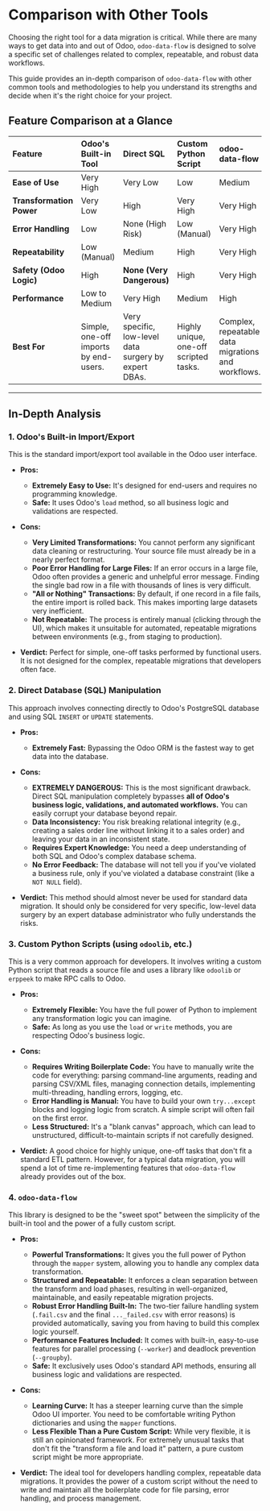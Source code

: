 # Comparison with Other Tools

Choosing the right tool for a data migration is critical. While there are many ways to get data into and out of Odoo, `odoo-data-flow` is designed to solve a specific set of challenges related to complex, repeatable, and robust data workflows.

This guide provides an in-depth comparison of `odoo-data-flow` with other common tools and methodologies to help you understand its strengths and decide when it's the right choice for your project.

## Feature Comparison at a Glance

| Feature                | Odoo's Built-in Tool        | Direct SQL                | Custom Python Script   | odoo-data-flow         |
| :--------------------- | :-------------------------- | :------------------------ | :--------------------- | :--------------------- |
| **Ease of Use** | Very High                   | Very Low                  | Low                    | Medium                 |
| **Transformation Power** | Very Low                    | High                      | Very High              | Very High              |
| **Error Handling** | Low                         | None (High Risk)          | Low (Manual)           | Very High              |
| **Repeatability** | Low (Manual)                | Medium                    | High                   | Very High              |
| **Safety (Odoo Logic)**| High                        | **None (Very Dangerous)** | High                   | Very High              |
| **Performance** | Low to Medium               | Very High                 | Medium                 | High                   |
| **Best For** | Simple, one-off imports by end-users. | Very specific, low-level data surgery by expert DBAs. | Highly unique, one-off scripted tasks. | Complex, repeatable data migrations and workflows. |

---

## In-Depth Analysis

### 1. Odoo's Built-in Import/Export

This is the standard import/export tool available in the Odoo user interface.

* **Pros:**
    * **Extremely Easy to Use:** It's designed for end-users and requires no programming knowledge.
    * **Safe:** It uses Odoo's `load` method, so all business logic and validations are respected.

* **Cons:**
    * **Very Limited Transformations:** You cannot perform any significant data cleaning or restructuring. Your source file must already be in a nearly perfect format.
    * **Poor Error Handling for Large Files:** If an error occurs in a large file, Odoo often provides a generic and unhelpful error message. Finding the single bad row in a file with thousands of lines is very difficult.
    * **"All or Nothing" Transactions:** By default, if one record in a file fails, the entire import is rolled back. This makes importing large datasets very inefficient.
    * **Not Repeatable:** The process is entirely manual (clicking through the UI), which makes it unsuitable for automated, repeatable migrations between environments (e.g., from staging to production).

* **Verdict:** Perfect for simple, one-off tasks performed by functional users. It is not designed for the complex, repeatable migrations that developers often face.

### 2. Direct Database (SQL) Manipulation

This approach involves connecting directly to Odoo's PostgreSQL database and using SQL `INSERT` or `UPDATE` statements.

* **Pros:**
    * **Extremely Fast:** Bypassing the Odoo ORM is the fastest way to get data into the database.

* **Cons:**
    * **EXTREMELY DANGEROUS:** This is the most significant drawback. Direct SQL manipulation completely bypasses **all of Odoo's business logic, validations, and automated workflows.** You can easily corrupt your database beyond repair.
    * **Data Inconsistency:** You risk breaking relational integrity (e.g., creating a sales order line without linking it to a sales order) and leaving your data in an inconsistent state.
    * **Requires Expert Knowledge:** You need a deep understanding of both SQL and Odoo's complex database schema.
    * **No Error Feedback:** The database will not tell you if you've violated a business rule, only if you've violated a database constraint (like a `NOT NULL` field).

* **Verdict:** This method should almost never be used for standard data migration. It should only be considered for very specific, low-level data surgery by an expert database administrator who fully understands the risks.

### 3. Custom Python Scripts (using `odoolib`, etc.)

This is a very common approach for developers. It involves writing a custom Python script that reads a source file and uses a library like `odoolib` or `erppeek` to make RPC calls to Odoo.

* **Pros:**
    * **Extremely Flexible:** You have the full power of Python to implement any transformation logic you can imagine.
    * **Safe:** As long as you use the `load` or `write` methods, you are respecting Odoo's business logic.

* **Cons:**
    * **Requires Writing Boilerplate Code:** You have to manually write the code for everything: parsing command-line arguments, reading and parsing CSV/XML files, managing connection details, implementing multi-threading, handling errors, logging, etc.
    * **Error Handling is Manual:** You have to build your own `try...except` blocks and logging logic from scratch. A simple script will often fail on the first error.
    * **Less Structured:** It's a "blank canvas" approach, which can lead to unstructured, difficult-to-maintain scripts if not carefully designed.

* **Verdict:** A good choice for highly unique, one-off tasks that don't fit a standard ETL pattern. However, for a typical data migration, you will spend a lot of time re-implementing features that `odoo-data-flow` already provides out of the box.

### 4. `odoo-data-flow`

This library is designed to be the "sweet spot" between the simplicity of the built-in tool and the power of a fully custom script.

* **Pros:**
    * **Powerful Transformations:** It gives you the full power of Python through the `mapper` system, allowing you to handle any complex data transformation.
    * **Structured and Repeatable:** It enforces a clean separation between the transform and load phases, resulting in well-organized, maintainable, and easily repeatable migration projects.
    * **Robust Error Handling Built-In:** The two-tier failure handling system (`.fail.csv` and the final `..._failed.csv` with error reasons) is provided automatically, saving you from having to build this complex logic yourself.
    * **Performance Features Included:** It comes with built-in, easy-to-use features for parallel processing (`--worker`) and deadlock prevention (`--groupby`).
    * **Safe:** It exclusively uses Odoo's standard API methods, ensuring all business logic and validations are respected.

* **Cons:**
    * **Learning Curve:** It has a steeper learning curve than the simple Odoo UI importer. You need to be comfortable writing Python dictionaries and using the `mapper` functions.
    * **Less Flexible Than a Pure Custom Script:** While very flexible, it is still an opinionated framework. For extremely unusual tasks that don't fit the "transform a file and load it" pattern, a pure custom script might be more appropriate.

* **Verdict:** The ideal tool for developers handling complex, repeatable data migrations. It provides the power of a custom script without the need to write and maintain all the boilerplate code for file parsing, error handling, and process management.
